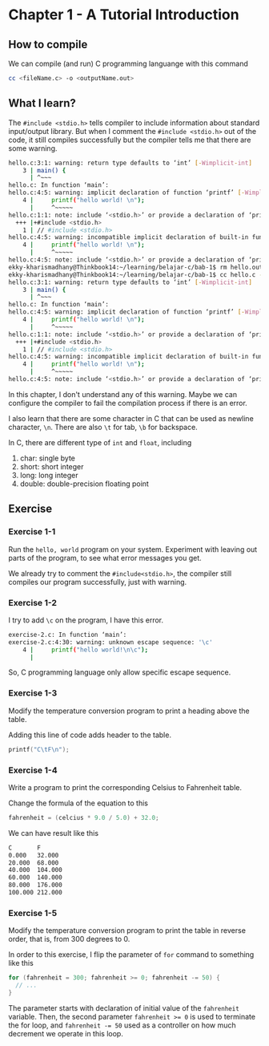 # Chapter 1 - A Tutorial Introduction
## How to compile
We can compile (and run) C programming languange with this command
```bash
cc <fileName.c> -o <outputName.out>
```
## What I learn?
The `#include <stdio.h>` tells compiler to include information about standard input/output library. But when I comment the `#include <stdio.h>` out of the code, it still compiles successfully but the compiler tells me that there are some warning.
```bash
hello.c:3:1: warning: return type defaults to ‘int’ [-Wimplicit-int]
    3 | main() {
      | ^~~~
hello.c: In function ‘main’:
hello.c:4:5: warning: implicit declaration of function ‘printf’ [-Wimplicit-function-declaration]
    4 |     printf("hello world! \n");
      |     ^~~~~~
hello.c:1:1: note: include ‘<stdio.h>’ or provide a declaration of ‘printf’
  +++ |+#include <stdio.h>
    1 | // #include <stdio.h>
hello.c:4:5: warning: incompatible implicit declaration of built-in function ‘printf’ [-Wbuiltin-declaration-mismatch]
    4 |     printf("hello world! \n");
      |     ^~~~~~
hello.c:4:5: note: include ‘<stdio.h>’ or provide a declaration of ‘printf’
ekky-kharismadhany@Thinkbook14:~/learning/belajar-c/bab-1$ rm hello.out 
ekky-kharismadhany@Thinkbook14:~/learning/belajar-c/bab-1$ cc hello.c -o hello.out
hello.c:3:1: warning: return type defaults to ‘int’ [-Wimplicit-int]
    3 | main() {
      | ^~~~
hello.c: In function ‘main’:
hello.c:4:5: warning: implicit declaration of function ‘printf’ [-Wimplicit-function-declaration]
    4 |     printf("hello world! \n");
      |     ^~~~~~
hello.c:1:1: note: include ‘<stdio.h>’ or provide a declaration of ‘printf’
  +++ |+#include <stdio.h>
    1 | // #include <stdio.h>
hello.c:4:5: warning: incompatible implicit declaration of built-in function ‘printf’ [-Wbuiltin-declaration-mismatch]
    4 |     printf("hello world! \n");
      |     ^~~~~~
hello.c:4:5: note: include ‘<stdio.h>’ or provide a declaration of ‘printf’
```
In this chapter, I don't understand any of this warning. Maybe we can configure the compiler to fail the compilation process if there is an error.

I also learn that there are some character in C that can be used as newline character, `\n`. There are also `\t` for tab, `\b` for backspace.

In C, there are different type of `int` and `float`, including

1. char: single byte
2. short: short integer
3. long: long integer
4. double: double-precision floating point 
## Exercise
### Exercise 1-1
Run the `hello, world` program on your system. Experiment with leaving 
out parts of the program, to see what error messages you get.

We already try to comment the `#include<stdio.h>`, the compiler still compiles our program successfully, just with warning.
### Exercise 1-2
I try to add `\c` on the program, I have this error.
```bash
exercise-2.c: In function ‘main’:
exercise-2.c:4:30: warning: unknown escape sequence: '\c'
    4 |     printf("hello world!\n\c");
      | 
```
So, C programming language only allow specific escape sequence.
### Exercise 1-3
Modify the temperature conversion program to print a heading above the table. 

Adding this line of code adds header to the table.
```c
printf("C\tF\n");
```
### Exercise 1-4
Write a program to print the corresponding Celsius to Fahrenheit table.

Change the formula of the equation to this
```C
fahrenheit = (celcius * 9.0 / 5.0) + 32.0;
```
We can have result like this
```bash
C       F
0.000   32.000
20.000  68.000
40.000  104.000
60.000  140.000
80.000  176.000
100.000 212.000
```
### Exercise 1-5
Modify the temperature conversion program to print the table in reverse order, 
that is, from 300 degrees to 0.

In order to this exercise, I flip the parameter of `for` command to something like this
```c
for (fahrenheit = 300; fahrenheit >= 0; fahrenheit -= 50) {
  // ...
}
```
The parameter starts with declaration of initial value of the `fahrenheit` variable. Then, the second parameter `fahrenheit >= 0` is used to terminate the for loop, and `fahrenheit -= 50` used as a controller on how much decrement we operate in this loop.